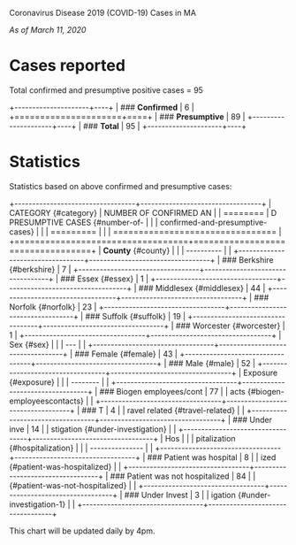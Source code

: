 Coronavirus Disease 2019 (COVID-19) Cases in MA

*As of March 11, 2020*

Cases reported
==============

Total confirmed and presumptive positive cases = 95

+---------------------+----+
| ### **Confirmed**   | 6  |
+=====================+====+
| ### **Presumptive** | 89 |
+---------------------+----+
| ### **Total**       | 95 |
+---------------------+----+

Statistics
==========

Statistics based on above confirmed and presumptive cases:

+----------------------------------+----------------------------------+
| CATEGORY {#category}             | NUMBER OF CONFIRMED AN           |
| ========                         | D PRESUMPTIVE CASES {#number-of- |
|                                  | confirmed-and-presumptive-cases} |
|                                  | =========                        |
|                                  | ================================ |
+==================================+==================================+
| **County** {#county}             |                                  |
| ----------                       |                                  |
+----------------------------------+----------------------------------+
| ### Berkshire {#berkshire}       | 7                                |
+----------------------------------+----------------------------------+
| ### Essex {#essex}               | 1                                |
+----------------------------------+----------------------------------+
| ### Middlesex {#middlesex}       | 44                               |
+----------------------------------+----------------------------------+
| ### Norfolk {#norfolk}           | 23                               |
+----------------------------------+----------------------------------+
| ### Suffolk {#suffolk}           | 19                               |
+----------------------------------+----------------------------------+
| ### Worcester {#worcester}       | 1                                |
+----------------------------------+----------------------------------+
| Sex {#sex}                       |                                  |
| ---                              |                                  |
+----------------------------------+----------------------------------+
| ### Female {#female}             | 43                               |
+----------------------------------+----------------------------------+
| ### Male {#male}                 | 52                               |
+----------------------------------+----------------------------------+
| Exposure {#exposure}             |                                  |
| --------                         |                                  |
+----------------------------------+----------------------------------+
| ### Biogen employees/cont        | 77                               |
| acts {#biogen-employeescontacts} |                                  |
+----------------------------------+----------------------------------+
| ### T                            | 4                                |
| ravel related  {#travel-related} |                                  |
+----------------------------------+----------------------------------+
| ### Under inve                   | 14                               |
| stigation {#under-investigation} |                                  |
+----------------------------------+----------------------------------+
| Hos                              |                                  |
| pitalization  {#hospitalization} |                                  |
| ---------------                  |                                  |
+----------------------------------+----------------------------------+
| ### Patient was hospital         | 8                                |
| ized {#patient-was-hospitalized} |                                  |
+----------------------------------+----------------------------------+
| ### Patient was not hospitalized | 84                               |
|  {#patient-was-not-hospitalized} |                                  |
+----------------------------------+----------------------------------+
| ### Under Invest                 | 3                                |
| igation {#under-investigation-1} |                                  |
+----------------------------------+----------------------------------+

This chart will be updated daily by 4pm.
